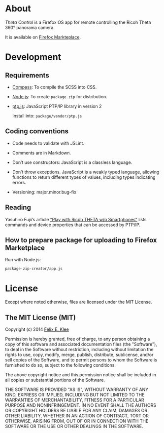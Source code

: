 About
=====

*Theta Control* is a Firefox OS app for remote controlling the Ricoh Theta 360°
panorama camera.

It is available on [Firefox Markteplace][4].


Development
===========

Requirements
------------

  * [Compass][1]: To compile the SCSS into CSS.

  * [Node.js][5]: To create `package.zip` for distribution.

  * [ptp.js][3]: JavaScript PTP/IP library in version 2

    Install into: `package/vendor/ptp.js`

Coding conventions
------------------

  * Code needs to validate with JSLint.

  * Comments are in Markdown.

  * Don’t use constructors: JavaScript is a classless language.

  * Don’t throw exceptions. JavaScript is a weakly typed language, allowing
    functions to return different types of values, including types indicating
    errors.

  * Versioning: major.minor.bug-fix

Reading
-------

Yasuhiro Fujii’s article [“Play with Ricoh THETA w/o Smartphones”][2] lists
commands and device properties that can be accessed by PTP/IP.

How to prepare package for uploading to Firefox Marketplace
-----------------------------------------------------------

Run with Node.js:

    package-zip-creator/app.js


License
=======

Except where noted otherwise, files are licensed under the MIT License.

The MIT License (MIT)
---------------------

Copyright (c) 2014 [Felix E. Klee](felix.klee@inka.de)

Permission is hereby granted, free of charge, to any person obtaining a copy of
this software and associated documentation files (the "Software"), to deal in
the Software without restriction, including without limitation the rights to
use, copy, modify, merge, publish, distribute, sublicense, and/or sell copies of
the Software, and to permit persons to whom the Software is furnished to do so,
subject to the following conditions:

The above copyright notice and this permission notice shall be included in all
copies or substantial portions of the Software.

THE SOFTWARE IS PROVIDED "AS IS", WITHOUT WARRANTY OF ANY KIND, EXPRESS OR
IMPLIED, INCLUDING BUT NOT LIMITED TO THE WARRANTIES OF MERCHANTABILITY, FITNESS
FOR A PARTICULAR PURPOSE AND NONINFRINGEMENT. IN NO EVENT SHALL THE AUTHORS OR
COPYRIGHT HOLDERS BE LIABLE FOR ANY CLAIM, DAMAGES OR OTHER LIABILITY, WHETHER
IN AN ACTION OF CONTRACT, TORT OR OTHERWISE, ARISING FROM, OUT OF OR IN
CONNECTION WITH THE SOFTWARE OR THE USE OR OTHER DEALINGS IN THE SOFTWARE.

[1]: http://compass-style.org/
[2]: http://mimosa-pudica.net/ricoh-theta.html
[3]: https://github.com/feklee/ptp.js
[4]: https://marketplace.firefox.com/app/theta-control
[5]: http://en.wikipedia.org/wiki/Node.js
